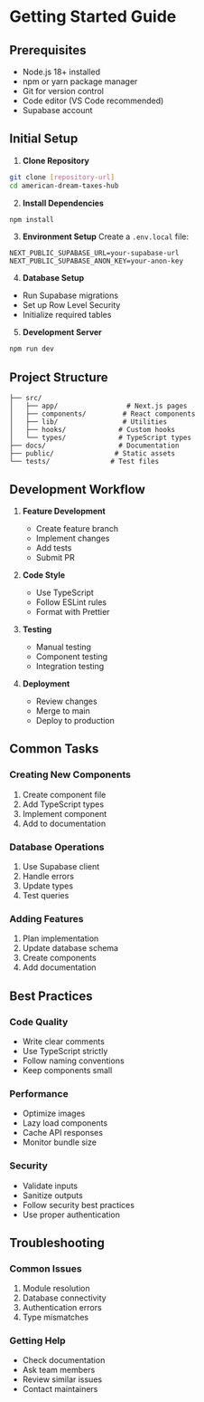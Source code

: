 # Getting Started Guide

## Prerequisites

- Node.js 18+ installed
- npm or yarn package manager
- Git for version control
- Code editor (VS Code recommended)
- Supabase account

## Initial Setup

1. **Clone Repository**
```bash
git clone [repository-url]
cd american-dream-taxes-hub
```

2. **Install Dependencies**
```bash
npm install
```

3. **Environment Setup**
Create a `.env.local` file:
```env
NEXT_PUBLIC_SUPABASE_URL=your-supabase-url
NEXT_PUBLIC_SUPABASE_ANON_KEY=your-anon-key
```

4. **Database Setup**
- Run Supabase migrations
- Set up Row Level Security
- Initialize required tables

5. **Development Server**
```bash
npm run dev
```

## Project Structure

```plaintext
├── src/
│   ├── app/                 # Next.js pages
│   ├── components/         # React components
│   ├── lib/                # Utilities
│   ├── hooks/             # Custom hooks
│   └── types/             # TypeScript types
├── docs/                  # Documentation
├── public/               # Static assets
└── tests/               # Test files
```

## Development Workflow

1. **Feature Development**
   - Create feature branch
   - Implement changes
   - Add tests
   - Submit PR

2. **Code Style**
   - Use TypeScript
   - Follow ESLint rules
   - Format with Prettier

3. **Testing**
   - Manual testing
   - Component testing
   - Integration testing

4. **Deployment**
   - Review changes
   - Merge to main
   - Deploy to production

## Common Tasks

### Creating New Components
1. Create component file
2. Add TypeScript types
3. Implement component
4. Add to documentation

### Database Operations
1. Use Supabase client
2. Handle errors
3. Update types
4. Test queries

### Adding Features
1. Plan implementation
2. Update database schema
3. Create components
4. Add documentation

## Best Practices

### Code Quality
- Write clear comments
- Use TypeScript strictly
- Follow naming conventions
- Keep components small

### Performance
- Optimize images
- Lazy load components
- Cache API responses
- Monitor bundle size

### Security
- Validate inputs
- Sanitize outputs
- Follow security best practices
- Use proper authentication

## Troubleshooting

### Common Issues
1. Module resolution
2. Database connectivity
3. Authentication errors
4. Type mismatches

### Getting Help
- Check documentation
- Ask team members
- Review similar issues
- Contact maintainers